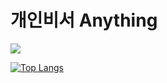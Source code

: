 # 개인비서 Anything

<a href="https://www.notion.so/Anything-fbb377ef0bbb4d5f8c91add43725b1dc"><img src="https://img.shields.io/badge/Instagram-E4405F?style=flat-square&logo=notion&logoColor=white"/></a>

[![Top Langs](https://github-readme-stats.vercel.app/api/top-langs/?username=gonyda)](https://github.com/anuraghazra/github-readme-stats)
